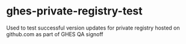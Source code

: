 # ghes-private-registry-test
Used to test successful version updates for private registry hosted on github.com as part of GHES QA signoff

